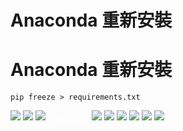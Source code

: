 # Anaconda 重新安裝


# Anaconda 重新安裝

<link href="https://cdn.jsdelivr.net/npm/bootstrap@5.0.2/dist/css/bootstrap.min.css" rel="stylesheet" integrity="sha384-EVSTQN3/azprG1Anm3QDgpJLIm9Nao0Yz1ztcQTwFspd3yD65VohhpuuCOmLASjC" crossorigin="anonymous">

```shell
pip freeze > requirements.txt
```
![](@attachment/Clipboard_2021-07-10-17-19-31.png)
![](@attachment/Clipboard_2021-07-10-17-24-05.png)
![](@attachment/Clipboard_2021-07-10-17-21-29.png)
<a href="https://www.anaconda.com/products/individual" class="btn btn-danger" style=color:white>Download</a>
![](@attachment/Clipboard_2021-07-10-17-34-29.png)
![](@attachment/Clipboard_2021-07-10-21-15-39.png)
![](@attachment/Clipboard_2021-07-10-21-16-44.png)
![](@attachment/Clipboard_2021-07-10-22-04-54.png)
![](@attachment/Clipboard_2021-07-10-22-17-50.png)
![](@attachment/Clipboard_2021-07-10-22-18-26.png)

